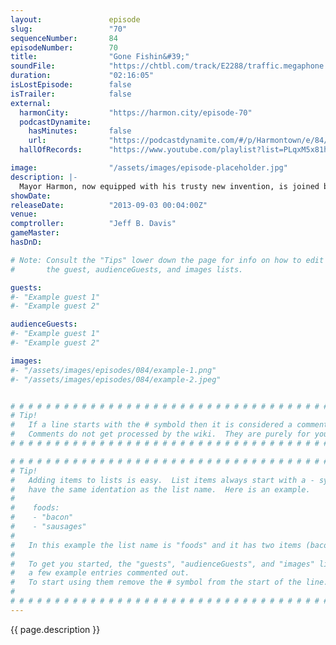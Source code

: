 ```yaml
---
layout:               episode
slug:                 "70"
sequenceNumber:       84
episodeNumber:        70
title:                "Gone Fishin&#39;"
soundFile:            "https://chtbl.com/track/E2288/traffic.megaphone.fm/STA4912930871.mp3?updated=1560295082"
duration:             "02:16:05"
isLostEpisode:        false
isTrailer:            false
external:
  harmonCity:         "https://harmon.city/episode-70"
  podcastDynamite:
    hasMinutes:       false
    url:              "https://podcastdynamite.com/#/p/Harmontown/e/84/70"
  hallOfRecords:      "https://www.youtube.com/playlist?list=PLqxM5x81hNOaAFIchPVZfIAgKOhFBtFN-"

image:                "/assets/images/episode-placeholder.jpg"
description: |-
  Mayor Harmon, now equipped with his trusty new invention, is joined by Johnny Pemberton to break down prank phone calls. Afterwards a visit from "The Tumor Lady" and then later on, the topic of fishing for compliments becomes a major issue for everyone on stage. Mostly Erin, who challenges Spencer in this nearly lost episode.
showDate:             
releaseDate:          "2013-09-03 00:04:00Z"
venue:                
comptroller:          "Jeff B. Davis"
gameMaster:           
hasDnD:               

# Note: Consult the "Tips" lower down the page for info on how to edit
#       the guest, audienceGuests, and images lists.

guests:
#- "Example guest 1"
#- "Example guest 2"

audienceGuests:
#- "Example guest 1"
#- "Example guest 2"

images:
#- "/assets/images/episodes/084/example-1.png"
#- "/assets/images/episodes/084/example-2.jpeg"


# # # # # # # # # # # # # # # # # # # # # # # # # # # # # # # # # # # # # # # # # # # # #
# Tip!
#   If a line starts with the # symbold then it is considered a comment.
#   Comments do not get processed by the wiki.  They are purely for your information.
# # # # # # # # # # # # # # # # # # # # # # # # # # # # # # # # # # # # # # # # # # # # #

# # # # # # # # # # # # # # # # # # # # # # # # # # # # # # # # # # # # # # # # # # # # #
# Tip!
#   Adding items to lists is easy.  List items always start with a - symbol and have
#   have the same identation as the list name.  Here is an example.
#
#    foods:
#    - "bacon"
#    - "sausages"
#
#   In this example the list name is "foods" and it has two items (bacon, and sausages).
#
#   To get you started, the "guests", "audienceGuests", and "images" lists below have
#   a few example entries commented out.
#   To start using them remove the # symbol from the start of the line.
#
# # # # # # # # # # # # # # # # # # # # # # # # # # # # # # # # # # # # # # # # # # # # #
---
```


<!-- The episode description will be rendered here -->
{{ page.description }}

<!-- Add your content BELOW here -->
<!-- vvvvvvvvvvvvvvvvvvvvvvvvvvv -->




<!-- ^^^^^^^^^^^^^^^^^^^^^^^^^^^ -->
<!-- Add your content ABOVE here -->

<!-- The episode gallery will be rendered here -->